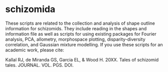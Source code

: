 # schizomida

These scripts are related to the collection and analysis of shape outline information for schizomids. They include reading in the shapes and information file as well as scripts for using existing packages for Fourier analysis, PCA, allometry, morphospace plotting, disparity-diversity correlation, and Gaussian mixture modelling. If you use these scripts for an academic work, please cite:

Kallal RJ, de Miranda GS, Garcia EL, & Wood H. 20XX. Tales of schizomid tales. JOURNAL. VOL. PGS. DOI.
